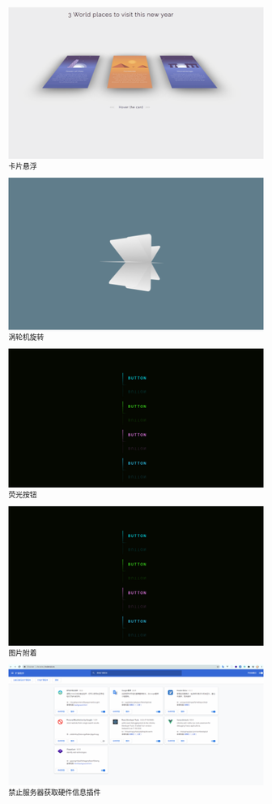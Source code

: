 ![](./Imgs/hover.gif)<br>
卡片悬浮

![](./Imgs/rotate.gif)<br>
涡轮机旋转

![](./Imgs/button.gif)<br>
荧光按钮

![](./Imgs/button.gif)<br>
图片附着

![](./Imgs/http-modifier.gif)<br>
禁止服务器获取硬件信息插件
